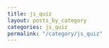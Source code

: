 ```yaml
---
title: js_quiz
layout: posts_by_category
categories: js_quiz
permalink: "/category/js_quiz"
---
```


